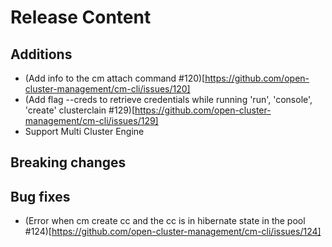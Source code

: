 [comment]: # ( Copyright Contributors to the Open Cluster Management project )
# Release Content
## Additions
- (Add info to the cm attach command #120)[https://github.com/open-cluster-management/cm-cli/issues/120]
- (Add flag --creds to retrieve credentials while running 'run', 'console', 'create' clusterclain #129)[https://github.com/open-cluster-management/cm-cli/issues/129]
- Support Multi Cluster Engine
## Breaking changes

## Bug fixes

- (Error when cm create cc and the cc is in hibernate state in the pool #124)[https://github.com/open-cluster-management/cm-cli/issues/124]

